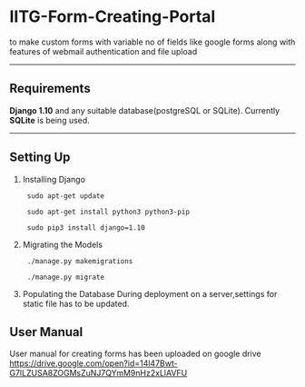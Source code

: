 # IITG-Form-Creating-Portal
to make custom forms with variable no of fields like google forms along with features of webmail authentication and file upload

___

## Requirements

**Django 1.10** and any suitable database(postgreSQL or SQLite). Currently **SQLite** is being used.

___

## Setting Up

1. Installing Django

		sudo apt-get update

		sudo apt-get install python3 python3-pip

		sudo pip3 install django=1.10

2. Migrating the Models

		./manage.py makemigrations

		./manage.py migrate		

3. Populating the Database
During deployment on a server,settings for static file has to be updated.

## User Manual
User manual for creating forms has been uploaded on google drive
https://drive.google.com/open?id=14l47Bwt-G7lLZUSA8ZOGMsZuNJ7QYmM9nHz2xLlAVFU
